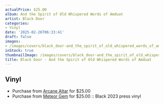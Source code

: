 ```yaml
---
actualPrice: $25.00
album: And the Spirit of Old Whispered Words of Amduat
artist: Black Door
categories:
- Vinyl
date: '2025-02-26T06:33:41'
draft: false
images:
- /images/covers/black_door-and_the_spirit_of_old_whispered_words_of_amduat.png
inStock: true
thumbnailImage: /images/covers/black_door-and_the_spirit_of_old_whispered_words_of_amduat-thumb.png
title: Black Door - And the Spirit of Old Whispered Words of Amduat
---
```


## Vinyl
* Purchase from [Arcane Altar](https://arcanealtar.bigcartel.com/product/black-door-and-the-spirit-of-old-whispered-words-of-amduat-12-lp) for $25.00
* Purchase from [Meteor Gem](https://meteor-gem.com/products/black-door-and-the-spirit-of-old-whispered-words-of-amduat-lp) for $25.00 :: Black 2023 press vinyl
